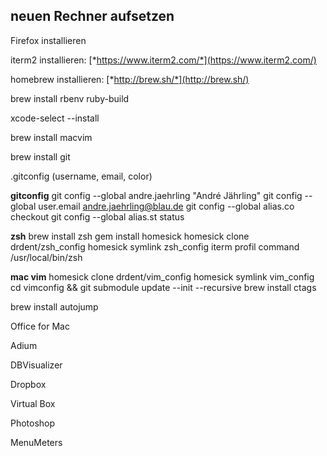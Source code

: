 **neuen Rechner aufsetzen**
---------------------------

Firefox installieren

iterm2 installieren:
[*https://www.iterm2.com/*](https://www.iterm2.com/)

homebrew installieren: [*http://brew.sh/*](http://brew.sh/)

brew install rbenv ruby-build

xcode-select --install

brew install macvim

brew install git

.gitconfig (username, email, color)

**gitconfig**
git config --global andre.jaehrling "André Jährling"
git config --global user.email andre.jaehrling@blau.de
git config --global alias.co checkout
git config --global alias.st status

**zsh**
brew install zsh
gem install homesick
homesick clone drdent/zsh\_config
homesick symlink zsh\_config
iterm profil command /usr/local/bin/zsh

**mac vim**
homesick clone drdent/vim\_config
homesick symlink vim\_config
cd vimconfig && git submodule update --init --recursive
brew install ctags

brew install autojump

Office for Mac

Adium

DBVisualizer

Dropbox

Virtual Box

Photoshop

MenuMeters
